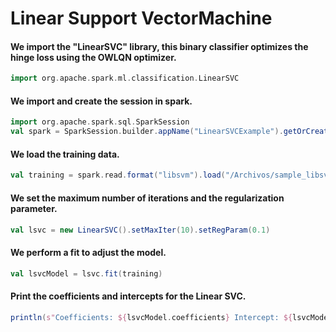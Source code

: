 # Linear Support VectorMachine

#### We import the "LinearSVC" library, this binary classifier optimizes the hinge loss using the OWLQN optimizer.
```scala
import org.apache.spark.ml.classification.LinearSVC
```
#### We import and create the session in spark.
```scala
import org.apache.spark.sql.SparkSession
val spark = SparkSession.builder.appName("LinearSVCExample").getOrCreate()
```
#### We load the training data.
```scala
val training = spark.read.format("libsvm").load("/Archivos/sample_libsvm_data.txt")
```
#### We set the maximum number of iterations and the regularization parameter.
```scala
val lsvc = new LinearSVC().setMaxIter(10).setRegParam(0.1)
```
#### We perform a fit to adjust the model.
```scala
val lsvcModel = lsvc.fit(training)
```
#### Print the coefficients and intercepts for the Linear SVC.
```scala
println(s"Coefficients: ${lsvcModel.coefficients} Intercept: ${lsvcModel.intercept}")
```